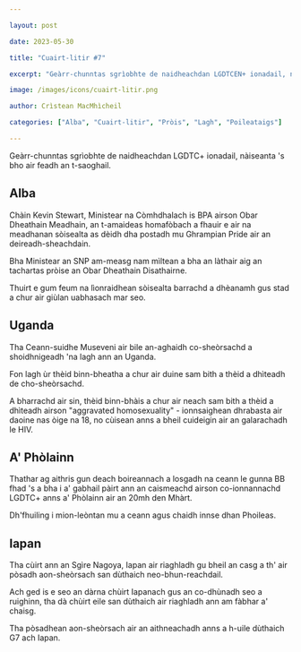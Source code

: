 ```yaml
---

layout: post

date: 2023-05-30

title: "Cuairt-litir #7"

excerpt: "Geàrr-chunntas sgrìobhte de naidheachdan LGDTCEN+ ionadail, nàiseanta ‘s bho air feadh an t-saoghail."

image: /images/icons/cuairt-litir.png

author: Crìstean MacMhìcheil

categories: ["Alba", "Cuairt-litir", "Pròis", "Lagh", "Poileataigs"]

---
```


Geàrr-chunntas sgrìobhte de naidheachdan LGDTC+ ionadail, nàiseanta 's bho air feadh an t-saoghail.

<!-- more -->

## Alba

Chàin Kevin Stewart, Ministear na Còmhdhalach is BPA airson Obar Dheathain Meadhain, an t-amaideas homafòbach a fhauir e air na meadhanan sòisealta as dèidh dha postadh mu Ghrampian Pride air an deireadh-sheachdain.

Bha Ministear an SNP am-measg nam mìltean a bha an làthair aig an tachartas pròise an Obar Dheathain Disathairne.

Thuirt e gum feum na lìonraidhean sòisealta barrachd a dhèanamh gus stad a chur air giùlan uabhasach mar seo.

## Uganda

Tha Ceann-suidhe Museveni air bile an-aghaidh co-sheòrsachd a shoidhnigeadh 'na lagh ann an Uganda.

Fon lagh ùr thèid binn-bheatha a chur air duine sam bith a thèid a dhìteadh de cho-sheòrsachd.

A bharrachd air sin, thèid binn-bhàis a chur air neach sam bith a thèid a dhìteadh airson "aggravated homosexuality" - ionnsaighean dhrabasta air daoine nas òige na 18, no cùisean anns a bheil cuideigin air an galarachadh le HIV.

## A' Phòlainn

Thathar ag aithris gun deach boireannach a losgadh na ceann le gunna BB fhad 's a bha i a' gabhail pàirt ann an caismeachd airson co-ionnannachd LGDTC+ anns a' Phòlainn air an 20mh den Mhàrt.

Dh'fhuiling i mion-leòntan mu a ceann agus chaidh innse dhan Phoileas.

## Iapan

Tha cùirt ann an Sgìre Nagoya, Iapan air riaghladh gu bheil an casg a th' air pòsadh aon-sheòrsach san dùthaich neo-bhun-reachdail.

Ach ged is e seo an dàrna chùirt Iapanach gus an co-dhùnadh seo a ruighinn, tha dà chùirt eile san dùthaich air riaghladh ann am fàbhar a' chaisg.

Tha pòsadhean aon-sheòrsach air an aithneachadh anns a h-uile dùthaich G7 ach Iapan.
